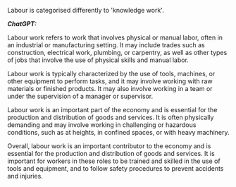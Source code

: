 Labour is categorised differently to 'knowledge work'.

***ChatGPT:***

Labour work refers to work that involves physical or manual labor, often in an industrial or manufacturing setting. It may include trades such as construction, electrical work, plumbing, or carpentry, as well as other types of jobs that involve the use of physical skills and manual labor.

Labour work is typically characterized by the use of tools, machines, or other equipment to perform tasks, and it may involve working with raw materials or finished products. It may also involve working in a team or under the supervision of a manager or supervisor.

Labour work is an important part of the economy and is essential for the production and distribution of goods and services. It is often physically demanding and may involve working in challenging or hazardous conditions, such as at heights, in confined spaces, or with heavy machinery.

Overall, labour work is an important contributor to the economy and is essential for the production and distribution of goods and services. It is important for workers in these roles to be trained and skilled in the use of tools and equipment, and to follow safety procedures to prevent accidents and injuries.